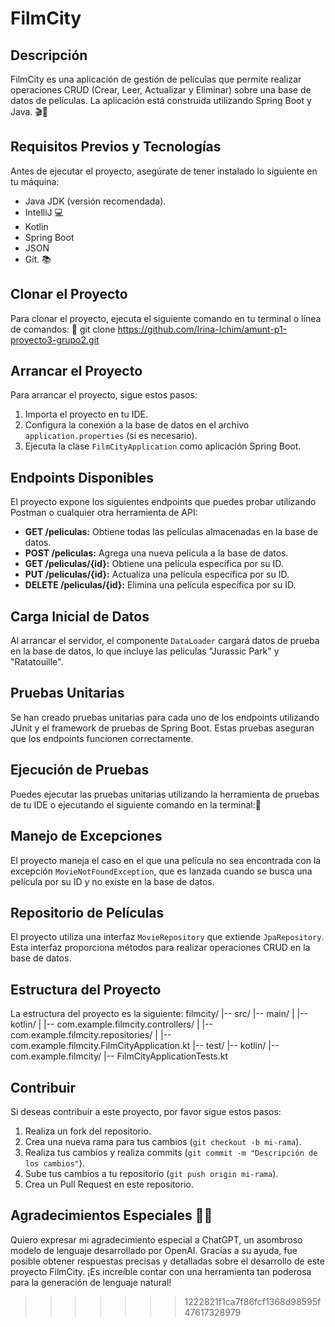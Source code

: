 
# FilmCity
## Descripción
FilmCity es una aplicación de gestión de películas que permite realizar operaciones CRUD (Crear, Leer, Actualizar y Eliminar) sobre una base de datos de películas. La aplicación está construida utilizando Spring Boot y Java. 🎬🎥

## Requisitos Previos y Tecnologías
Antes de ejecutar el proyecto, asegúrate de tener instalado lo siguiente en tu máquina:
- Java JDK (versión recomendada).
- IntelliJ 💻
- Kotlin
- Spring Boot
- JSON
- Git. 📚

## Clonar el Proyecto
Para clonar el proyecto, ejecuta el siguiente comando en tu terminal o línea de comandos: 🚀
git clone https://github.com/Irina-Ichim/amunt-p1-proyecto3-grupo2.git

## Arrancar el Proyecto
Para arrancar el proyecto, sigue estos pasos:
1. Importa el proyecto en tu IDE.
2. Configura la conexión a la base de datos en el archivo `application.properties` (si es necesario).
3. Ejecuta la clase `FilmCityApplication` como aplicación Spring Boot.

## Endpoints Disponibles
El proyecto expone los siguientes endpoints que puedes probar utilizando Postman o cualquier otra herramienta de API:

- **GET /peliculas:** Obtiene todas las películas almacenadas en la base de datos.
- **POST /peliculas:** Agrega una nueva película a la base de datos.
- **GET /peliculas/{id}:** Obtiene una película específica por su ID.
- **PUT /peliculas/{id}:** Actualiza una película específica por su ID.
- **DELETE /peliculas/{id}:** Elimina una película específica por su ID.

## Carga Inicial de Datos
Al arrancar el servidor, el componente `DataLoader` cargará datos de prueba en la base de datos, lo que incluye las películas "Jurassic Park" y "Ratatouille".

## Pruebas Unitarias
Se han creado pruebas unitarias para cada uno de los endpoints utilizando JUnit y el framework de pruebas de Spring Boot. Estas pruebas aseguran que los endpoints funcionen correctamente.

## Ejecución de Pruebas
Puedes ejecutar las pruebas unitarias utilizando la herramienta de pruebas de tu IDE o ejecutando el siguiente comando en la terminal:🧪


## Manejo de Excepciones
El proyecto maneja el caso en el que una película no sea encontrada con la excepción `MovieNotFoundException`, que es lanzada cuando se busca una película por su ID y no existe en la base de datos.

## Repositorio de Películas
El proyecto utiliza una interfaz `MovieRepository` que extiende `JpaRepository`. Esta interfaz proporciona métodos para realizar operaciones CRUD en la base de datos.

## Estructura del Proyecto
La estructura del proyecto es la siguiente:
filmcity/
|-- src/
|-- main/
| |-- kotlin/
| |-- com.example.filmcity.controllers/
| |-- com.example.filmcity.repositories/
| |-- com.example.filmcity.FilmCityApplication.kt
|-- test/
|-- kotlin/
|-- com.example.filmcity/
|-- FilmCityApplicationTests.kt


## Contribuir
Si deseas contribuir a este proyecto, por favor sigue estos pasos:
1. Realiza un fork del repositorio.
2. Crea una nueva rama para tus cambios (`git checkout -b mi-rama`).
3. Realiza tus cambios y realiza commits (`git commit -m "Descripción de los cambios"`).
4. Sube tus cambios a tu repositorio (`git push origin mi-rama`).
5. Crea un Pull Request en este repositorio.

## Agradecimientos Especiales 🙌🎉
Quiero expresar mi agradecimiento especial a ChatGPT, un asombroso modelo de lenguaje desarrollado por OpenAI. Gracias a su ayuda, fue posible obtener respuestas precisas y detalladas sobre el desarrollo de este proyecto FilmCity. ¡Es increíble contar con una herramienta tan poderosa para la generación de lenguaje natural!


>>>>>>> 1222821f1ca7f86fcf1368d98595f47617328979
